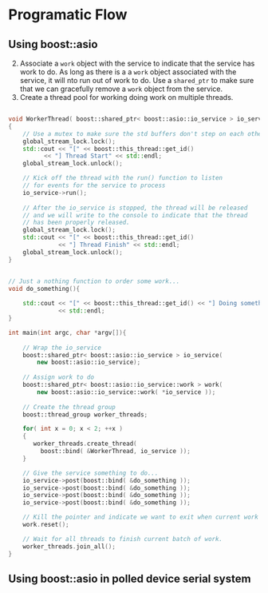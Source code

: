 # Programatic Flow

## Using boost::asio

2. Associate a ``work`` object with the service to indicate that the service has work to do.  As long as there is a a ``work`` object associated with the service, it will nto run out of work to do.  Use a ``shared_ptr`` to make sure that we can gracefully remove a ``work`` object from the service.
3. Create a thread pool for working doing work on multiple threads. 

```c++

void WorkerThread( boost::shared_ptr< boost::asio::io_service > io_service )
{
    // Use a mutex to make sure the std buffers don't step on each other
    global_stream_lock.lock();
    std::cout << "[" << boost::this_thread::get_id()
          << "] Thread Start" << std::endl;
    global_stream_lock.unlock();

    // Kick off the thread with the run() function to listen
    // for events for the service to process
    io_service->run();
    
    // After the io_service is stopped, the thread will be released
    // and we will write to the console to indicate that the thread
    // has been properly released.
    global_stream_lock.lock();
    std::cout << "[" << boost::this_thread::get_id()
              << "] Thread Finish" << std::endl;
    global_stream_lock.unlock();
}


// Just a nothing function to order some work...
void do_something(){
    
    std::cout << "[" << boost::this_thread::get_id() << "] Doing something now." 
              << std::endl;
}

int main(int argc, char *argv[]){
    
    // Wrap the io_service
    boost::shared_ptr< boost::asio::io_service > io_service(
        new boost::asio::io_service);
    
    // Assign work to do
    boost::shared_ptr< boost::asio::io_service::work > work(
        new boost::asio::io_service::work( *io_service ));
    
    // Create the thread group
    boost::thread_group worker_threads;

    for( int x = 0; x < 2; ++x )
    {
       worker_threads.create_thread( 
         boost::bind( &WorkerThread, io_service ));
    }

    // Give the service something to do...
    io_service->post(boost::bind( &do_something ));
    io_service->post(boost::bind( &do_something ));
    io_service->post(boost::bind( &do_something ));
    io_service->post(boost::bind( &do_something ));

    // Kill the pointer and indicate we want to exit when current work is complete
    work.reset();

    // Wait for all threads to finish current batch of work.
    worker_threads.join_all();
}
```

## Using boost::asio in polled device serial system



